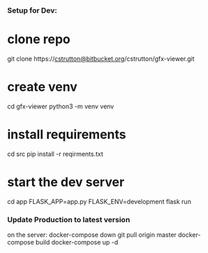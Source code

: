 ### Setup for Dev: ###

# clone repo
git clone https://cstrutton@bitbucket.org/cstrutton/gfx-viewer.git
# create venv
cd gfx-viewer
python3 -m venv venv

 # install requirements
cd src
pip install -r reqirments.txt

 # start the dev server
cd app
FLASK_APP=app.py FLASK_ENV=development flask run


### Update Production to latest version ###

on the server:
docker-compose down
git pull origin master
docker-compose build
docker-compose up -d

